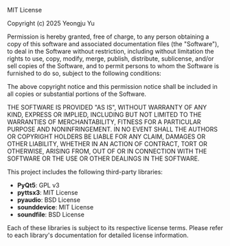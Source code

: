 MIT License

Copyright (c) 2025 Yeongju Yu

Permission is hereby granted, free of charge, to any person obtaining a copy
of this software and associated documentation files (the "Software"), to deal
in the Software without restriction, including without limitation the rights
to use, copy, modify, merge, publish, distribute, sublicense, and/or sell
copies of the Software, and to permit persons to whom the Software is
furnished to do so, subject to the following conditions:

The above copyright notice and this permission notice shall be included in all
copies or substantial portions of the Software.

THE SOFTWARE IS PROVIDED "AS IS", WITHOUT WARRANTY OF ANY KIND, EXPRESS OR
IMPLIED, INCLUDING BUT NOT LIMITED TO THE WARRANTIES OF MERCHANTABILITY,
FITNESS FOR A PARTICULAR PURPOSE AND NONINFRINGEMENT. IN NO EVENT SHALL THE
AUTHORS OR COPYRIGHT HOLDERS BE LIABLE FOR ANY CLAIM, DAMAGES OR OTHER
LIABILITY, WHETHER IN AN ACTION OF CONTRACT, TORT OR OTHERWISE, ARISING FROM,
OUT OF OR IN CONNECTION WITH THE SOFTWARE OR THE USE OR OTHER DEALINGS IN THE
SOFTWARE.

This project includes the following third-party libraries:

- **PyQt5**: GPL v3
- **pyttsx3**: MIT License
- **pyaudio**: BSD License
- **sounddevice**: MIT License
- **soundfile**: BSD License

Each of these libraries is subject to its respective license terms. Please refer to each library's documentation for detailed license information.

